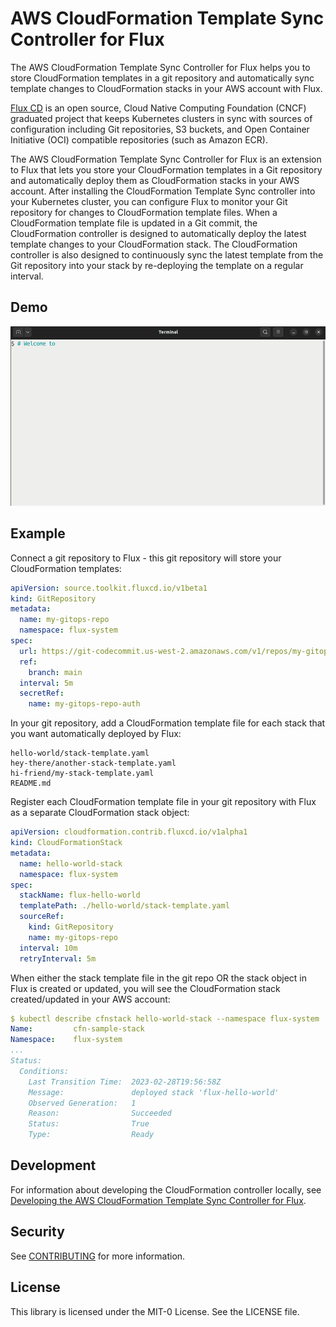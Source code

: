 # AWS CloudFormation Template Sync Controller for Flux

The AWS CloudFormation Template Sync Controller for Flux helps you to store CloudFormation templates in a git repository
and automatically sync template changes to CloudFormation stacks in your AWS account with Flux.

[Flux CD](https://fluxcd.io/) is an open source, Cloud Native Computing Foundation (CNCF) graduated project that keeps
Kubernetes clusters in sync with sources of configuration including Git repositories, S3 buckets, and Open Container
Initiative (OCI) compatible repositories (such as Amazon ECR).

The AWS CloudFormation Template Sync Controller for Flux is an extension to Flux that lets you store your CloudFormation
templates in a Git repository and automatically deploy them as CloudFormation stacks in your AWS account. After installing
the CloudFormation Template Sync controller into your Kubernetes cluster, you can configure Flux to monitor your Git repository
for changes to CloudFormation template files. When a CloudFormation template file is updated in a Git commit, the CloudFormation
controller is designed to automatically deploy the latest template changes to your CloudFormation stack. The CloudFormation
controller is also designed to continuously sync the latest template from the Git repository into your stack by re-deploying
the template on a regular interval.

## Demo

![Demo](/docs/demo.gif 'Demo')

## Example

Connect a git repository to Flux - this git repository will store your CloudFormation templates:

```yaml
apiVersion: source.toolkit.fluxcd.io/v1beta1
kind: GitRepository
metadata:
  name: my-gitops-repo
  namespace: flux-system
spec:
  url: https://git-codecommit.us-west-2.amazonaws.com/v1/repos/my-gitops-repo
  ref:
    branch: main
  interval: 5m
  secretRef:
    name: my-gitops-repo-auth
```

In your git repository, add a CloudFormation template file for each stack that you want automatically deployed by Flux:

```
hello-world/stack-template.yaml
hey-there/another-stack-template.yaml
hi-friend/my-stack-template.yaml
README.md
```

Register each CloudFormation template file in your git repository with Flux as a separate CloudFormation stack object:

```yaml
apiVersion: cloudformation.contrib.fluxcd.io/v1alpha1
kind: CloudFormationStack
metadata:
  name: hello-world-stack
  namespace: flux-system
spec:
  stackName: flux-hello-world
  templatePath: ./hello-world/stack-template.yaml
  sourceRef:
    kind: GitRepository
    name: my-gitops-repo
  interval: 10m
  retryInterval: 5m
```

When either the stack template file in the git repo OR the stack object in Flux is created or updated, you will see the CloudFormation stack created/updated in your AWS account:

```yaml
$ kubectl describe cfnstack hello-world-stack --namespace flux-system
Name:         cfn-sample-stack
Namespace:    flux-system
...
Status:
  Conditions:
    Last Transition Time:  2023-02-28T19:56:58Z
    Message:               deployed stack 'flux-hello-world'
    Observed Generation:   1
    Reason:                Succeeded
    Status:                True
    Type:                  Ready
```

## Development

For information about developing the CloudFormation controller locally, see [Developing the AWS CloudFormation Template Sync Controller for Flux](./docs/developing.md).

## Security

See [CONTRIBUTING](CONTRIBUTING.md#security-issue-notifications) for more information.

## License

This library is licensed under the MIT-0 License. See the LICENSE file.

